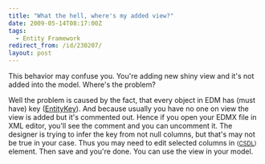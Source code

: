 ```yaml
---
title: "What the hell, where's my added view?"
date: 2009-05-14T08:17:00Z
tags:
  - Entity Framework
redirect_from: /id/230207/
layout: post
---
```

This behavior may confuse you. You're adding new shiny view and it's not added into the model. Where's the problem?

Well the problem is caused by the fact, that every object in EDM has (must have) key ([EntityKey][1]). And because usually you have no one on view the view is added but it's commented out. Hence if you open your EDMX file in XML editor, you'll see the comment and you can uncomment it. The designer is trying to infer the key from not null columns, but that's may not be true in your case. Thus you may need to edit selected columns in [<Key>][2] <small>([CSDL][3])</small> element. Then save and you're done. You can use the view in your model.

[1]: http://msdn.microsoft.com/en-us/library/system.data.entitykey.aspx
[2]: http://msdn.microsoft.com/en-us/library/bb399377.aspx
[3]: http://msdn.microsoft.com/en-us/library/bb399288.aspx